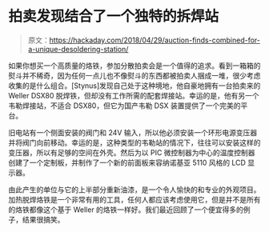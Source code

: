 # 拍卖发现结合了一个独特的拆焊站

> 原文：<https://hackaday.com/2018/04/29/auction-finds-combined-for-a-unique-desoldering-station/>

如果你想买一个高质量的烙铁，参加分散拍卖会是一个值得的追求。看到一箱箱的熨斗并不稀奇，因为任何一点儿也不像熨斗的东西都被拍卖人捆成一堆，很少考虑收集的是什么组合。[Stynus]发现自己处于这种境地，他自豪地拥有一台拍卖来的 Weller DSX80 脱焊铁，但却没有工作所需的配套焊接站。幸运的是，他有另一个韦勒焊接站，不适合 DSX80，但它为国产韦勒 DSX 装置提供了一个完美的平台。

旧电站有一个侧面安装的阀门和 24V 输入，所以他必须安装一个环形电源变压器并将阀门向前移动。幸运的是，这种类型的韦勒站的情况下，往往可以安装这样的变压器，所以有足够的空间在外壳。然后为以 PIC 微控制器为中心的温度控制器创建了一个定制板，并制作了一个新的前面板来容纳诺基亚 5110 风格的 LCD 显示器。

由此产生的单位与它的上半部分重新油漆，是一个令人愉快的和专业的外观项目。加热脱焊烙铁是一个非常有用的工具，任何人都应该考虑使用它，但是并不是所有的烙铁都像这个基于 Weller 的烙铁一样好。我们最近回顾了一个便宜得多的例子，结果很搞笑。